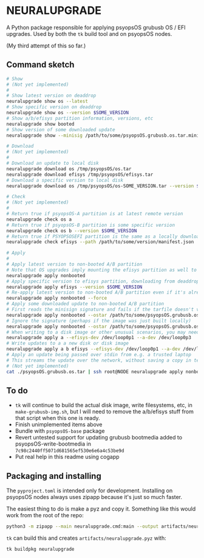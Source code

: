 # NEURALUPGRADE

A Python package responsible for
applying psyopsOS grubusb OS / EFI upgrades.
Used by both the `tk` build tool and on psyopsOS nodes.

(My third attempt of this so far.)

## Command sketch

```sh
# Show
# (Not yet implemented)
#
# Show latest version on deaddrop
neuralupgrade show os --latest
# Show specific version on deaddrop
neuralupgrade show os --version $SOME_VERSION
# Show a/b/efisys partition information, versions, etc
neuralupgrade show booted
# Show version of some downloaded update
neuralupgrade show --minisig /path/to/some/psyopsOS.grubusb.os.tar.minisig

# Download
# (Not yet implemented)
#
# Download an update to local disk
neuralupgrade download os /tmp/psyopsOS/os.tar
neuralupgrade download efisys /tmp/psyopsOS/efisys.tar
# Download a specific version to local disk
neuralupgrade download os /tmp/psyopsOS/os-SOME_VERSION.tar --version $SOME_VERSION

# Check
# (Not yet implemented)
#
# Return true if psyopsOS-A partition is at latest remote version
neuralupgrade check os a
# Return true if psyopsOS-B partition is some specific version
neuralupgrade check os b --version $SOME_VERSION
# Return true if PSYOPSOSEFI partition is the same as a locally downloaded updated
neuralupgrade check efisys --path /path/to/some/version/manifest.json

# Apply
#
# Apply latest version to non-booted A/B partition
# Note that OS upgrades imply mounting the efisys partition as well to update the grub config.
neuralupgrade apply nonbooted
# Apply specific version to efisys partition, downloading from deaddrop
neuralupgrade apply efisys --version $SOME_VERSION
# Re-apply latest version to non-booted A/B partition even if it's already present
neuralupgrade apply nonbooted --force
# Apply some downloaded update to non-booted A/B partition
# First reads the minisign signature and fails if the tarfile doesn't verify
neuralupgrade apply nonbooted --ostar /path/to/some/psyopsOS.grubusb.os.tar
# Ignore the signature (perhaps if the image was just built locally)
neuralupgrade apply nonbooted --ostar /path/to/some/psyopsOS.grubusb.os.tar --no-verify
# When writing to a disk image or other unusual scenarios, you may need to pass explicit A/B sides and device names
neuralupgrade apply a --efisys-dev /dev/loop0p1 --a-dev /dev/loop0p3
# Write updates to a a new disk or disk image
neuralupgrade apply a b efisys --efisys-dev /dev/loop0p1 --a-dev /dev/loop0p3 --b-dev /dev/loop0p4 --ostar /path/to/psyopsOS.grubusb.os.tar --efisys-tar /path/to/efisys.tar
# Apply an update being passed over stdin from e.g. a trusted laptop
# This streams the update over the network, without saving a copy in temp storage first
# (Not yet implemented)
cat ./psyopsOS.grubusb.os.tar | ssh root@NODE neuralupgrade apply nonbooted --no-verify
```

## To do

- `tk` will continue to build the actual disk image, write filesystems, etc, in `make-grubusb-img.sh`,
  but I will need to remove the a/b/efisys stuff from that script when this one is ready.
- Finish unimplemented items above
- Bundle with `psyopsOS-base` package
- Revert untested support for updating grubusb bootmedia added to psyopsOS-write-bootmedia in `7c98c2440ff5071d681565ef530e6e6a4c53be9d`
- Put real help in this readme using cogapp

## Packaging and installing

The `pyproject.toml` is intended only for development.
Installing on psyopsOS nodes always uses zipapp because it's just so much faster.

The easiest thing to do is make a pyz and copy it.
Something like this would work from the root of the repo:

```sh
python3 -m zipapp --main neuralupgrade.cmd:main --output artifacts/neuralupgrade.pyz --python "/usr/bin/env python3" psyopsOS/neuralupgrade/src && scp artifacts/neuralupgrade.pyz root@NODE:/tmp/
```

`tk` can build this and creates `artifacts/neuralupgrade.pyz` with:

```sh
tk buildpkg neuralupgrade
```
